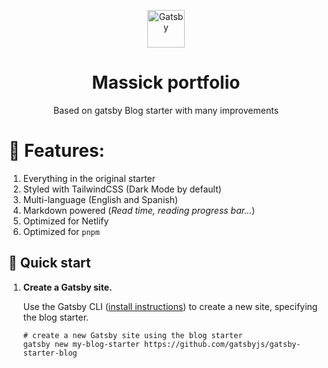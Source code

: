 <p align="center">
  <a href="https://www.gatsbyjs.com">
    <img alt="Gatsby" src="https://www.gatsbyjs.com/Gatsby-Monogram.svg" width="60" />
  </a>
</p>
<h1 align="center">
  Massick portfolio
</h1>
<p align="center">
Based on gatsby Blog starter with many improvements
</p>

# 🥇 Features:

1. Everything in the original starter
2. Styled with TailwindCSS (Dark Mode by default)
3. Multi-language (English and Spanish)
4. Markdown powered (_Read time, reading progress bar..._)
5. Optimized for Netlify
6. Optimized for `pnpm`

## 🚀 Quick start

1.  **Create a Gatsby site.**

    Use the Gatsby CLI ([install instructions](https://www.gatsbyjs.com/docs/tutorial/part-0/#gatsby-cli)) to create a new site, specifying the blog starter.

    ```shell
    # create a new Gatsby site using the blog starter
    gatsby new my-blog-starter https://github.com/gatsbyjs/gatsby-starter-blog
    ```
